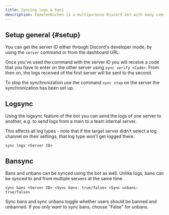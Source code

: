 ```yaml
---
title: Syncing logs & bans
description: TomatenKuchen is a multipurpose Discord bot with many common and innovative features for your server. The bot can also sync logs and bans as well as unbans across multiple servers.
---
```


## Setup general {#setup}

You can get the server ID either through Discord's developer mode, by using the `server` command or from the dashboard URL.

Once you've used the command with the server ID you will receive a code that you have to enter on the other server using `sync verify <Code>`.
From then on, the logs received of the first server will be sent to the second.

To stop the synchronization use the command `sync stop` on the server the synchronization has been set up.

## Logsync

Using the logsync feature of the bot you can send the logs of one server to another, e.g. to send logs from a main to a team internal server.

This affects all log types - note that if the target server didn't select a log channel on their settings, that log type won't get logged there.

`sync logs <Server ID>`

## Bansync

Bans and unbans can be synced using the bot as well. Unlike logs, bans can be synced to and from multiple servers at the same time.

`sync bans <Server ID> <Sync bans: true/false> <Sync unbans: true/false>`

Sync bans and sync unbans toggle whether users should be banned and unbanned. If you only want to sync bans, choose "False" for unbans.
